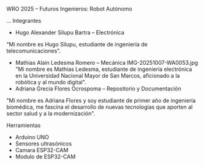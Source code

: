 
WRO 2025 – Futuros Ingenieros: Robot Autónomo

...
Integrantes

- Hugo Alexander Silupu Bartra – Electrónica

"Mi nombre es Hugo Silupu, estudiante de ingeniería de telecomunicaciones". 
- Mathias Alain Ledesma Romero – Mecánica
IMG-20251007-WA0053.jpg
"Mi nombre es Mathias Ledesma, estudiante de ingeniería electrónica en la Universidad Nacional Mayor de San Marcos, aficionado a la robótica y al mundo digital". 
- Adriana Grecia Flores Ocrospoma – Repositorio y Documentación 

"Mi nombre es Adriana Flores y soy estudiante de primer año de ingeniería biomédica, me fascina el desarrollo de nuevas tecnologías que aporten al sector salud y a la modernización". 

Herramientas

- Arduino UNO
- Sensores ultrasónicos
- Camara ESP32-CAM
- Modulo de ESP32-CAM

